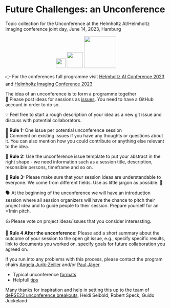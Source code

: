 
# Future Challenges: an Unconference 
Topic collection for the Unconference at the Helmholtz AI/Helmholtz Imaging conference joint day, June 14, 2023, Hamburg


<p valign="center" align="center">
  <img src="https://github.com/DKRZ-AIM/HAI-HI-unconference-2023/assets/29659187/0dddb1b8-69c0-4aeb-8a68-aedb8b9f996b" height="30"> 
  <img src="https://github.com/DKRZ-AIM/HAI-HI-unconference-2023/assets/29659187/e642a0f3-d68a-4faf-895e-76706d773c76" height="50"> 
  <img src="https://github.com/DKRZ-AIM/HAI-HI-unconference-2023/assets/29659187/2991ef96-2db6-44ec-ab4e-5d8c6a8a8bc9" height="100"> 
</p>

👉 For the conferences full programme visit [Helmholtz AI Conference 2023](https://helmholtzai-conference2023.de/) and 
[Helmholtz Imaging Conference 2023](https://events.hifis.net/event/573/)

The idea of an unconference is to form a programme together \
🤝 Please post ideas for sessions as [issues](https://github.com/DKRZ-AIM/HAI-HI-unconference-2023/issues). You need to have a GitHub account in order to do so.

💡  Feel free to start a rough description of your idea as a new git issue and discuss with potential collaborators.

📜 **Rule 1:** One issue per potential unconference session\
🍒 Comment on existing issues if you have any thoughts or questions about it. You can also mention how you could contribute or anything else relevant to the idea.

📜 **Rule 2:** Use the unconference issue template to put your abstract in the right shape - we need information such as a session title, description, resonsible persons, timeframe and so on.

📜 **Rule 3:** Please make sure that your session ideas are understandable to everyone. We come from different fields. Use as little jargon as possible. 💁

🗣️ At the beginning of the unconference we will have an introduction session where all session organizers will have the chance to pitch their project idea and to guide people to their session. Prepare yourself for an <1min pitch.

👍 Please vote on project ideas/issues that you consider interessting.

📜 **Rule 4 After the unconference:** Please add a short summary about the outcome of your session to the open git issue, e.g., specify specific results, link to documents you worked on, specify goals for future collaboration you agreed on.

If you run into any problems with this process, please contact the program chairs [Angela Jurik-Zeiller](mailto:angela.jurik-zeiller@helmholtz-muenchen.de) and/or [Paul Jäger](mailto:p.jaeger@dkfz-heidelberg.de).

* Typical unconference [formats](http://unconference.net/methods-2/)
* Helpfull [tips](https://unconference.net/unconferencing-how-to-prepare-to-attend-an-unconference-2/)

Many thanks for inspiration and help in setting this up to the team of [deRSE23 unconference breakouts](https://github.com/DE-RSE/un-deRSE23-breakouts), Heidi Seibold, Robert Speck, Guido Juckeland
